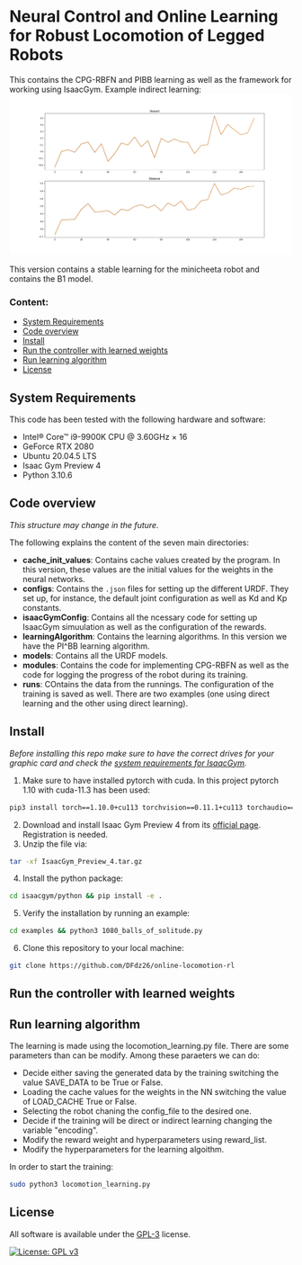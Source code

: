 # Neural Control and Online Learning for Robust Locomotion of Legged Robots

This contains the CPG-RBFN and PIBB learning as well as the framework for working using IsaacGym. Example indirect learning:
![Indirect learning](runs/imgs/graph_minicheeta_indirect_learning.png)

This version contains a stable learning for the minicheeta robot and contains the B1 model.

### Content:
- [System Requirements](#system-requirements)
- [Code overview](#code-overview)
- [Install](#install)
- [Run the controller with learned weights](#run-the-controller-with-learned-weights)
- [Run learning algorithm](#run-learning-algorithm)
- [License](#license)

## System Requirements
This code has been tested with the following hardware and software:
- Intel® Core™ i9-9900K CPU @ 3.60GHz × 16
- GeForce RTX 2080
- Ubuntu 20.04.5 LTS
- Isaac Gym Preview 4
- Python 3.10.6

## Code overview

_This structure may change in the future._

The following explains the content of the seven main directories:
- **cache_init_values**: 
Contains cache values created by the program. In this version, these values are the initial values for the weights in the neural networks. 
- **configs**:
Contains the `.json` files for setting up the different URDF. They set up, for instance, the default joint configuration as well as Kd and Kp constants.
- **isaacGymConfig**:
Contains all the ncessary code for setting up IsaacGym simuulation as well as the configuration of the rewards.
- **learningAlgorithm**:
Contains the learning algorithms. In this version we have the PI^BB learning algorithm.
- **models**:
Contains all the URDF models.
- **modules**:
Contains the code for implementing CPG-RBFN as well as the code for logging the progress of the robot during its training.
- **runs**:
COntains the data from the runnings. The configuration of the training is saved as well. There are two examples (one using direct learning and the other using direct learning).

## Install

_Before installing this repo make sure to have the correct drives for your graphic card and check the [system requirements for IsaacGym](https://docs.omniverse.nvidia.com/app_isaacsim/app_isaacsim/requirements.html)._

1. Make sure to have installed pytorch with cuda. In this project pytorch 1.10 with cuda-11.3 has been used:

```bash
pip3 install torch==1.10.0+cu113 torchvision==0.11.1+cu113 torchaudio==0.10.0+cu113 -f https://download.pytorch.org/whl/cu113/torch_stable.html
```

2. Download and install Isaac Gym Preview 4 from its [official page](https://developer.nvidia.com/isaac-gym). Registration is needed.
3. Unzip the file via:

```bash
tar -xf IsaacGym_Preview_4.tar.gz
```

4. Install the python package:

```bash
cd isaacgym/python && pip install -e .
```

5. Verify the installation by running an example:

```bash
cd examples && python3 1080_balls_of_solitude.py
```

6. Clone this repository to your local machine:

```bash
git clone https://github.com/DFdz26/online-locomotion-rl
```

## Run the controller with learned weights

## Run learning algorithm

The learning is made using the locomotion_learning.py file.
There are some parameters than can be modify. Among these paraeters we can do:

- Decide either saving the generated data by the training switching the value SAVE_DATA to be True or False. 
- Loading the cache values for the weights in the NN switching the value of LOAD_CACHE True or False. 
- Selecting the robot chaning the config_file to the desired one. 
- Decide if the training will be direct or indirect learning changing the variable "encoding".
- Modify the reward weight and hyperparameters using reward_list.
- Modify the hyperparameters for the learning algoithm.

In order to start the training:

```bash
sudo python3 locomotion_learning.py
```

## License
All software is available under the [GPL-3](http://www.gnu.org/licenses/gpl.html) license.

[![License: GPL v3](https://img.shields.io/badge/License-GPL%20v3-blue.svg)](https://www.gnu.org/licenses/gpl-3.0)
